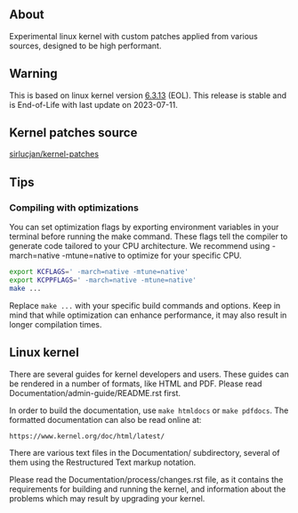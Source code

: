 ## About

Experimental linux kernel with custom patches applied from various sources, designed to be high performant.

## Warning

This is based on linux kernel version [6.3.13](https://git.kernel.org/pub/scm/linux/kernel/git/stable/linux.git/tree/?h=v6.3.13) (EOL). This release is stable and is End-of-Life with last update on 2023-07-11.

## Kernel patches source

[sirlucjan/kernel-patches](https://github.com/sirlucjan/kernel-patches/tree/master/6.3)

## Tips
### Compiling with optimizations

You can set optimization flags by exporting environment variables in your terminal before running the make command. These flags tell the compiler to generate code tailored to your CPU architecture. We recommend using -march=native -mtune=native to optimize for your specific CPU.

```bash
export KCFLAGS=' -march=native -mtune=native'
export KCPPFLAGS=' -march=native -mtune=native'
make ...
```

Replace `make ...` with your specific build commands and options. Keep in mind that while optimization can enhance performance, it may also result in longer compilation times.

## Linux kernel

There are several guides for kernel developers and users. These guides can
be rendered in a number of formats, like HTML and PDF. Please read
Documentation/admin-guide/README.rst first.

In order to build the documentation, use ``make htmldocs`` or
``make pdfdocs``.  The formatted documentation can also be read online at:

    https://www.kernel.org/doc/html/latest/

There are various text files in the Documentation/ subdirectory,
several of them using the Restructured Text markup notation.

Please read the Documentation/process/changes.rst file, as it contains the
requirements for building and running the kernel, and information about
the problems which may result by upgrading your kernel.
